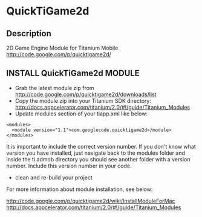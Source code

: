 # QuickTiGame2d

## Description

2D Game Engine Module for Titanium Mobile http://code.google.com/p/quicktigame2d/

## INSTALL QuickTiGame2d MODULE

* Grab the latest module zip from http://code.google.com/p/quicktigame2d/downloads/list
* Copy the module zip into your Titanium SDK directory: http://docs.appcelerator.com/titanium/2.0/#!/guide/Titanium_Modules
* Update modules section of your tiapp.xml like below:

```
<modules>
  <module version="1.1">com.googlecode.quicktigame2d</module>
</modules>
```

It is important to include the correct version number. If you don't know what version you have installed, just navigate back to the modules folder and inside the ti.admob directory you should see another folder with a version number. Include this version number in your code.

* clean and re-build your project

For more information about module installation, see below:

http://code.google.com/p/quicktigame2d/wiki/InstallModuleForMac
http://docs.appcelerator.com/titanium/2.0/#!/guide/Titanium_Modules
